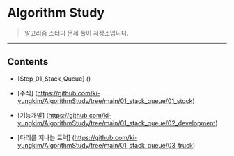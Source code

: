 # Algorithm Study
  > 알고리즘 스터디 문제 풀이 저장소입니다.

***    

## Contents

* [Step_01_Stack_Queue] ()


* [주식] (https://github.com/ki-yungkim/AlgorithmStudy/tree/main/01_stack_queue/01_stock)
* [기능개발] (https://github.com/ki-yungkim/AlgorithmStudy/tree/main/01_stack_queue/02_development)
* [다리를 지나는 트럭] (https://github.com/ki-yungkim/AlgorithmStudy/tree/main/01_stack_queue/03_truck)